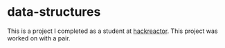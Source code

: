 # data-structures
This is a project I completed as a student at [hackreactor](http://hackreactor.com). This project was worked on with a pair.
